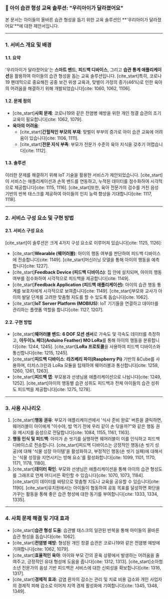 ### 👶 아이 습관 형성 교육 솔루션: "우리아이가 달라졌어요"

본 문서는 아이들의 올바른 습관 형성을 돕기 위한 교육 솔루션인 **'우리아이가 달라졌어요'**에 대한 제안서입니다.

---

### 1. 서비스 개요 및 배경

#### 1.1. 요약
'우리아이가 달라졌어요'는 **스마트 밴드**, **피드백 디바이스**, 그리고 **습관 통계 애플리케이션**을 활용하여 아이들의 습관 형성을 돕는 교육 솔루션입니다. [cite_start]특히, 코로나19 팬데믹으로 중요해진 공중 보건 위생 교육과, 맞벌이 가정의 증가(46%)로 인한 육아의 어려움을 해결하기 위해 개발되었습니다[cite: 1060, 1062, 1106].

#### 1.2. 문제 정의
* [cite_start]**사회 문제**: 코로나19와 같은 전염병 예방을 위한 개인 청결 습관의 조기 교육이 필요합니다[cite: 1062, 1079].
* **육아의 어려움**:
    * [cite_start]**간헐적인 부모의 부재**: 맞벌이 부부의 증가로 아이 습관 교육에 어려움이 있습니다[cite: 1106, 1111].
    * [cite_start]**전문 지식 부족**: 부모가 전문가 수준의 육아 지식을 갖추기 어렵습니다[cite: 1112].

#### 1.3. 솔루션
이러한 문제를 해결하기 위해 IoT 기술을 활용한 서비스가 제안되었습니다. [cite_start]이 서비스는 애플리케이션과 손목 밴드를 연동하고, 누적된 데이터를 점수화하여 시각적으로 제공합니다[cite: 1115, 1116]. [cite_start]또한, 육아 전문가의 검수를 거친 음성 기반의 반복 태스크를 제공하여 아이들의 인지 능력 향상을 기대합니다[cite: 1117, 1118].

---

### 2. 서비스 구성 요소 및 구현 방법

#### 2.1. 서비스 구성 요소
[cite_start]이 솔루션은 크게 4가지 구성 요소로 이루어져 있습니다[cite: 1125, 1126]:

* [cite_start]**Wearable (웨어러블)**: 아이의 행동 여부를 판단하여 피드백 디바이스에 전송합니다[cite: 1149]. [cite_start]머신러닝 모델을 통해 아이의 행동을 예측합니다[cite: 1227].
* [cite_start]**Feedback Device (피드백 디바이스)**: 집 안에 설치되며, 아이의 행동 여부를 점수화하여 시각적으로 피드백을 제공합니다[cite: 1149].
* [cite_start]**Feedback Application (피드백 애플리케이션)**: 아이의 습관 행동 통계를 보호자에게 시각적으로 보여줍니다[cite: 1149]. [cite_start]부모와 교사가 아이의 발달 단계를 고려한 맞춤형 지도를 할 수 있도록 돕습니다[cite: 1062].
* [cite_start]**IoT Server Platform (MOBIUS)**: IoT 기기들을 연결하고 데이터를 관리하는 플랫폼 역할을 합니다[cite: 1127, 1207].

#### 2.2. 구현 방법
* [cite_start]**웨어러블 밴드**: **6 DOF 모션 센서**로 가속도 및 각속도 데이터를 측정하고, **아두이노 페더(Arduino Feather) MO LoRa**를 통해 아이의 행동을 분류합니다[cite: 1244, 1245]. [cite_start]**LoRa 프로토콜**을 사용하여 피드백 디바이스와 통신합니다[cite: 1215, 1245].
* [cite_start]**피드백 디바이스**: **라즈베리 파이(Raspberry Pi)** 기반의 &Cube를 사용하며, 터치스크린과 LoRa 모듈을 탑재하여 웨어러블과 통신합니다[cite: 1258, 1260, 1261, 1263].
* [cite_start]**피드백 앱**: 부모용과 선생님용 애플리케이션으로 나뉩니다[cite: 1249, 1252]. [cite_start]아이의 행동별 습관 성취도 피드백과 전체 아이들의 습관 성취도 피드백을 제공합니다[cite: 1275, 1278].

---

### 3. 사용 시나리오

1.  [cite_start]**행동 권유**: 부모가 애플리케이션에서 '식사 준비 완료' 버튼을 클릭하면, 웨어러블이 아이에게 "이수야, 밥 먹기 전에 우리 같이 손 닦을까?"와 같은 행동 권유 메시지를 음성으로 전달합니다[cite: 1084, 1155, 1161, 1163].
2.  **행동 인식 및 피드백**: 아이가 손 씻기를 실행하면 웨어러블이 이를 인식하고 피드백 디바이스로 전송합니다. [cite_start]피드백 디바이스는 긍정적인 행동(손 씻기 성공)에 대해 '식물 성장 아이템'을 활성화하고, 부정적인 행동(손 씻기 실패)에 대해서는 '식물 성장을 지연시키는 방해 요소'를 활성화합니다[cite: 1099, 1101, 1170, 1171, 1178, 1180].
3.  [cite_start]**데이터 확인**: 부모와 선생님은 애플리케이션을 통해 아이의 습관 형성도를 그래프로 언제 어디서든 확인할 수 있습니다[cite: 1070, 1073, 1184]. [cite_start]이 데이터를 바탕으로 맞춤형 지도나 교육을 공유할 수 있습니다[cite: 1190]. [cite_start]유치원에서는 아이들이 협동하여 공동 목표를 달성하면 화단을 가꾸는 활동을 통해 좋은 습관 형성에 대한 동기를 부여합니다[cite: 1333, 1334, 1335].

---

### 4. 사회 문제 해결 및 기대 효과

* [cite_start]**습관 형성 도움**: 습관별 태스크의 일관된 반복을 통해 아이들의 올바른 습관 형성을 돕습니다[cite: 1062].
* [cite_start]**전염병 예방**: 형성된 개인 청결 습관은 코로나19와 같은 전염병 예방에 기여합니다[cite: 1062, 1079].
* [cite_start]**효율적인 육아**: 아이와 부모 간의 훈육 상황에서 발생하는 어려움을 줄여주고, 긍정적인 유대 형성에 도움을 줍니다[cite: 1312, 1313]. [cite_start]소아청소년 전문가의 음성 기반 피드백은 서비스에 대한 신뢰성을 확보합니다[cite: 1316, 1317].
* [cite_start]**경제적 효과**: 감염 환자의 감소는 관리 및 치료 비용 감소와 개인 사업자의 경제적 피해 감소로 이어져 지역 경제 활성화에 기여합니다[cite: 1345, 1348, 1349].
